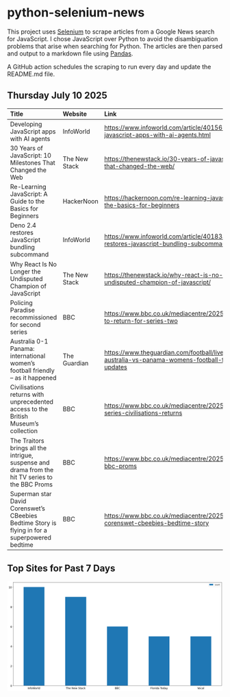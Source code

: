 # python-selenium-news

This project uses [Selenium](https://www.seleniumhq.org/) to scrape articles from a Google News search for JavaScript.
I chose JavaScript over Python to avoid the disambiguation problems that arise when searching for Python.
The articles are then parsed and output to a markdown file using [Pandas](https://pandas.pydata.org/).

A GitHub action schedules the scraping to run every day and update the README.md file.

## Thursday July 10 2025


| Title                                                                                            | Website       | Link                                                                                                                            |
|:-------------------------------------------------------------------------------------------------|:--------------|:--------------------------------------------------------------------------------------------------------------------------------|
| Developing JavaScript apps with AI agents                                                        | InfoWorld     | https://www.infoworld.com/article/4015653/developing-javascript-apps-with-ai-agents.html                                        |
| 30 Years of JavaScript: 10 Milestones That Changed the Web                                       | The New Stack | https://thenewstack.io/30-years-of-javascript-10-milestones-that-changed-the-web/                                               |
| Re-Learning JavaScript: A Guide to the Basics for Beginners                                      | HackerNoon    | https://hackernoon.com/re-learning-javascript-a-guide-to-the-basics-for-beginners                                               |
| Deno 2.4 restores JavaScript bundling subcommand                                                 | InfoWorld     | https://www.infoworld.com/article/4018342/deno-2-4-restores-javascript-bundling-subcommand.html                                 |
| Why React Is No Longer the Undisputed Champion of JavaScript                                     | The New Stack | https://thenewstack.io/why-react-is-no-longer-the-undisputed-champion-of-javascript/                                            |
| Policing Paradise recommissioned for second series                                               | BBC           | https://www.bbc.co.uk/mediacentre/2025/policing-paradise-to-return-for-series-two                                               |
| Australia 0-1 Panama: international women’s football friendly – as it happened                   | The Guardian  | https://www.theguardian.com/football/live/2025/jul/05/matildas-australia-vs-panama-womens-football-friendly-live-scores-updates |
| Civilisations returns with unprecedented access to the British Museum’s collection               | BBC           | https://www.bbc.co.uk/mediacentre/2025/landmark-bbc-arts-series-civilisations-returns                                           |
| The Traitors brings all the intrigue, suspense and drama from the hit TV series to the BBC Proms | BBC           | https://www.bbc.co.uk/mediacentre/2025/the-traitors-prom-bbc-proms                                                              |
| Superman star David Corenswet’s CBeebies Bedtime Story is flying in for a superpowered bedtime   | BBC           | https://www.bbc.co.uk/mediacentre/2025/superman-david-corenswet-cbeebies-bedtime-story                                          |
## Top Sites for Past 7 Days

![Graph of Top Sites](https://raw.githubusercontent.com/dan-mba/python-selenium-news/main/last-week.png)
